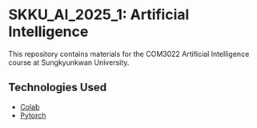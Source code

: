 # SKKU_AI_2025_1: Artificial Intelligence

This repository contains materials for the COM3022 Artificial Intelligence course at Sungkyunkwan University.

## Technologies Used

- [Colab](https://colab.research.google.com/)
- [Pytorch](https://pytorch.org/)



